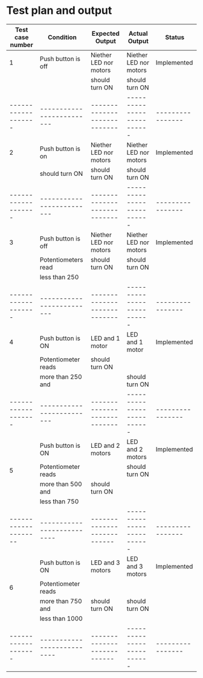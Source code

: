 # Test plan and output
 
| Test case number  |        Condition        |     Expected  Output       |    Actual Output         |       Status   |       
|-------------------|-------------------------|----------------------------|--------------------------|----------------|
|    1              |    Push button is off   |Niether LED nor  motors     |  Niether LED nor motors  |  Implemented   |  
|                   |                         |should turn ON              | should turn ON           |                |
|-------------------|-------------------------|----------------------------|--------------------------|----------------|
|    2              | Push button is on       |   Niether LED nor  motors  |  Niether LED nor motors  | Implemented    |
|                   |     should turn ON      |    should turn ON          |   should turn ON         |                |      |                   |                         |                            |                          |                |
|-------------------|-------------------------|----------------------------|--------------------------|----------------|
|    3              | Push button is off      | Niether LED nor  motors    |  Niether LED nor motors  |  Implemented   |
|                   | Potentiometers read     |should turn ON              |should turn ON            |                |
|                   |  less than 250          |                            |                          |                |
|-------------------|-------------------------|----------------------------|--------------------------|----------------|
|    4              |     Push button is ON   |      LED and   1 motor     | LED and 1 motor          |  Implemented   |
|                   | Potentiometer reads     |  should turn ON            |                          |                | 
|                   |    more than 250 and    |                            |   should turn ON         |                |        |                   |   less    than  500     |                            |                          |                |
|-------------------|-------------------------|----------------------------|--------------------------|----------------|
|                   | Push button is ON       |   LED and   2 motors       |  LED and 2 motors        |  Implemented   |
|    5              |   Potentiometer reads   |                            |   should turn ON         |                |
|                   |     more than 500 and   |    should turn ON          |                          |                |   |    
|                   |      less    than  750  |                            |                          |                |
--------------------|--------------------------|---------------------------|--------------------------|----------------|
|                   | Push button is ON        | LED and   3 motors        |  LED and 3 motors        |  Implemented   |
|    6              | Potentiometer reads      |                           |                          |                |
|                   | more than 750 and        |   should turn ON          |  should turn ON          |                |         |
|                   |  less    than  1000      |                           |                          |                |
|-------------------|--------------------------|---------------------------|--------------------------|----------------| 
